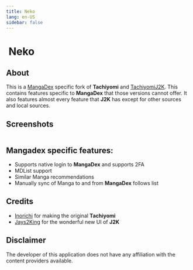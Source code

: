 ```yaml
---
title: Neko
lang: en-US
sidebar: false
---
```


# <img class="headerLogo" :src="$withBase('/assets/media/fork-Neko-icon.png')"> Neko

<ForkButtons forkName="Neko" downloadForkLink="https://api.github.com/repos/CarlosEsco/Neko/releases/latest" downloadForkStyle="background-color:#3DDA83;color:#000000;" githubForkLink="window.open('https://github.com/CarlosEsco/Neko')"/>

## About
This is a [MangaDex](https://mangadex.org/) specific fork of **Tachiyomi** and [TachiyomiJ2K](/forks/TachiyomiJ2K). This contains features specific to **MangaDex** that those versions cannot offer. It also features almost every feature that **J2K** has except for other sources and local sources.

## Screenshots
<img :src="$withBase('/assets/media/fork-Neko-banner.png')"/>

## Mangadex specific features:
- Supports native login to **MangaDex** and supports 2FA
- MDList support
- Similar Manga recommendations
- Manually sync of Manga to and from **MangaDex** follows list

## Credits
- [Inorichi](https://github.com/inorichi/) for making the original **Tachiyomi** 
- [Jays2King](https://github.com/Jays2Kings/) for the wonderful new UI of **J2K**

## Disclaimer
The developer of this application does not have any affiliation with the content providers available.